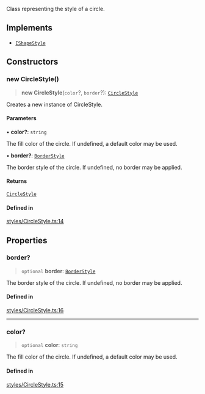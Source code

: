 Class representing the style of a circle.

## Implements

- [`IShapeStyle`](../interfaces/IShapeStyle.md)

## Constructors

### new CircleStyle()

> **new CircleStyle**(`color`?, `border`?): [`CircleStyle`](CircleStyle.md)

Creates a new instance of CircleStyle.

#### Parameters

• **color?**: `string`

The fill color of the circle. If undefined, a default color may be used.

• **border?**: [`BorderStyle`](BorderStyle.md)

The border style of the circle. If undefined, no border may be applied.

#### Returns

[`CircleStyle`](CircleStyle.md)

#### Defined in

[styles/CircleStyle.ts:14](https://github.com/avolutions/canvas-painter/blob/main/src/styles/CircleStyle.ts#L14)

## Properties

### border?

> `optional` **border**: [`BorderStyle`](BorderStyle.md)

The border style of the circle. If undefined, no border may be applied.

#### Defined in

[styles/CircleStyle.ts:16](https://github.com/avolutions/canvas-painter/blob/main/src/styles/CircleStyle.ts#L16)

***

### color?

> `optional` **color**: `string`

The fill color of the circle. If undefined, a default color may be used.

#### Defined in

[styles/CircleStyle.ts:15](https://github.com/avolutions/canvas-painter/blob/main/src/styles/CircleStyle.ts#L15)
